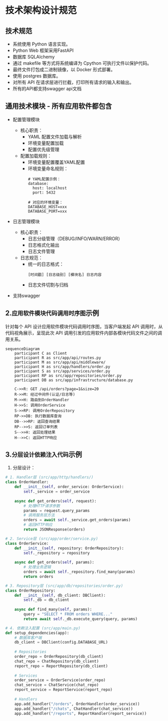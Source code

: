 # 技术架构设计规范

## 技术规范

* 系统使用 Python 语言实现。
* Python Web 框架采用FastAPI
* 数据库 SQLAlchemy
* 通过 makefile 等方式将系统编译为 Cpython 可执行文件以保护代码。
* 最终文件打包成二进制镜像，以 Docker 形式部署。
* 使用 postgres 数据库。
* 对所有 API 在请求层进行拦截，打印所有请求的输入和输出。
* 所有的API都支持swagger api文档

## 通用技术模块 - 所有应用软件都包含
* 配置管理模块
  * 核心职责：
    - YAML 配置文件加载与解析
    - 环境变量配置加载
    - 配置优先级管理
  * 配置加载规则：
    - 环境变量配置覆盖YAML配置
    - 环境变量命名规则：
      ```
      # YAML配置示例：
      database:
        host: localhost
        port: 5432
        
      # 对应的环境变量：
      DATABASE_HOST=xxx
      DATABASE_PORT=xxx
      ```
* 日志管理模块
  * 核心职责：
    - 日志分级管理（DEBUG/INFO/WARN/ERROR）
    - 日志格式化输出
    - 日志文件管理
  * 日志规范：
    - 统一的日志格式：
      ```
      [时间戳] [日志级别] [模块名] 日志内容
      ```
    - 日志文件切割与归档

* 支持swagger

## 2.`应用软件模块代码调用时序图`示例

针对每个 API 设计应用软件模块代码调用时序图，当客户端发起 API 调用时，从代码视角展示，呈现此次 API 调用引发的应用软件内部各模块代码文件之间的调用关系。

```mermaid
sequenceDiagram
    participant C as Client
    participant R as src/app/api/routes.py
    participant M as src/app/api/middleware/
    participant H as src/app/handlers/order.py
    participant S as src/app/services/order.py
    participant RP as src/app/repositories/order.py
    participant DB as src/app/infrastructure/database.py

    C->>R: GET /api/orders?page=1&size=20
    R->>M: 经过中间件(认证/日志等)
    M->>H: 路由到OrderHandler
    H->>S: 调用OrderService
    S->>RP: 调用OrderRepository
    RP->>DB: 执行数据库查询
    DB-->>RP: 返回查询结果
    RP-->>S: 返回订单列表
    S-->>H: 返回处理结果
    H-->>C: 返回HTTP响应
```

## 3.`分层设计依赖注入代码`示例

1. 分层设计：
```python
# 1. Handler层 (src/app/http/handlers/)
class OrderHandler:
    def __init__(self, order_service: OrderService):
        self._service = order_service
    
    async def get_orders(self, request):
        # 处理HTTP请求参数
        params = request.query_params
        # 调用服务层方法
        orders = await self._service.get_orders(params)
        # 返回HTTP响应
        return JSONResponse(orders)

# 2. Service层 (src/app/order/service.py)
class OrderService:
    def __init__(self, repository: OrderRepository):
        self._repository = repository
    
    async def get_orders(self, params):
        # 处理业务逻辑
        orders = await self._repository.find_many(params)
        return orders

# 3. Repository层 (src/app/db/repositories/order.py)
class OrderRepository:
    def __init__(self, db_client: DBClient):
        self._db = db_client
    
    async def find_many(self, params):
        query = "SELECT * FROM orders WHERE..."
        return await self._db.execute_query(query, params)

# 4. 依赖注入配置 (src/app/main.py)
def setup_dependencies(app):
    # 数据库客户端
    db_client = DBClient(config.DATABASE_URL)
    
    # Repositories
    order_repo = OrderRepository(db_client)
    chat_repo = ChatRepository(db_client)
    report_repo = ReportRepository(db_client)
    
    # Services
    order_service = OrderService(order_repo)
    chat_service = ChatService(chat_repo)
    report_service = ReportService(report_repo)
    
    # Handlers
    app.add_handler("/orders", OrderHandler(order_service))
    app.add_handler("/chats", ChatHandler(chat_service))
    app.add_handler("/reports", ReportHandler(report_service))
```

